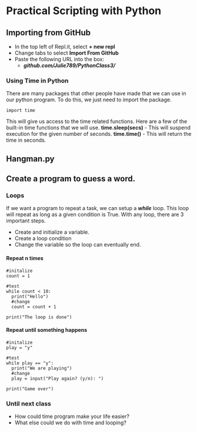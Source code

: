 # Practical Scripting with Python

## Importing from GitHub
- In the top left of Repl.it, select **+ new repl**
- Change tabs to select **Import From GitHub**
- Paste the following URL into the box:
  - ***github.com/Julie789/PythonClass3/***

### Using Time in Python
There are many packages that other people have made that we can use in our python program. To do this, we just need to import the package.
```
import time
```
This will give us access to the time related functions. Here are a few of the built-in time functions that we will use.
**time.sleep(secs)** - This will suspend execution for the given number of seconds.
**time.time()** - This will return the time in seconds.

## Hangman.py  
Create a program to guess a word.
---

### Loops
If we want a program to repeat a task, we can setup a ***while*** loop. This loop will repeat as long as a given condition is True.
With any loop, there are 3 important steps.
- Create and initialize a variable.
- Create a loop condition
- Change the variable so the loop can eventually end.

#### Repeat n times
```
#initalize
count = 1

#test
while count < 10:
  print("Hello")
  #change
  count = count + 1

print("The loop is done")
```

#### Repeat until something happens
```
#initalize
play = "y"

#test
while play == "y":
  print("We are playing")
  #change
  play = input("Play again? (y/n): ")

print("Game over")
```

### Until next class
- How could time program make your life easier?
- What else could we do with time and looping?
